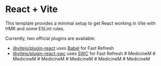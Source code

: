 # React + Vite

This template provides a minimal setup to get React working in Vite with HMR and some ESLint rules.

Currently, two official plugins are available:

- [@vitejs/plugin-react](https://github.com/vitejs/vite-plugin-react/blob/main/packages/plugin-react/README.md) uses [Babel](https://babeljs.io/) for Fast Refresh
- [@vitejs/plugin-react-swc](https://github.com/vitejs/vite-plugin-react-swc) uses [SWC](https://swc.rs/) for Fast Refresh
#   M e d i c i n e M  
 #   M e d i c i n e M  
 #   M e d i c i n e M  
 #   M e d i c i n e M  
 #   M e d i c i n e M  
 #   M e d i c i n e M  
 